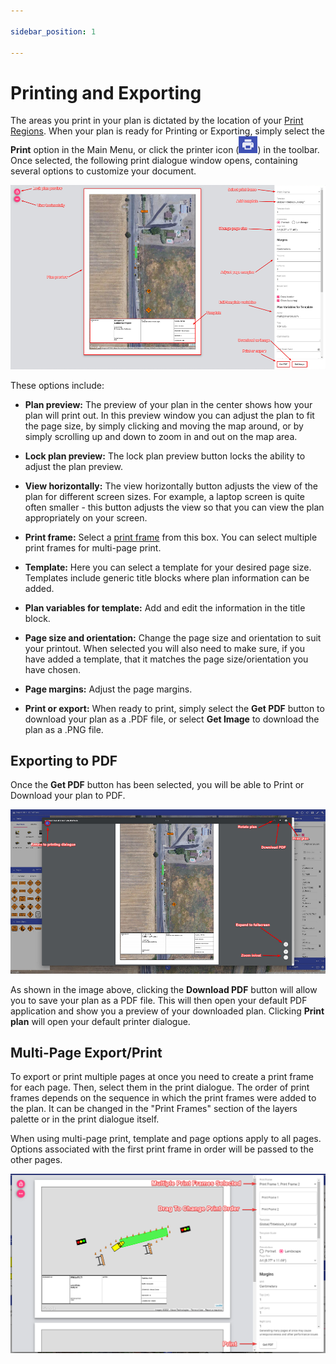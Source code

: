 ```yaml
---

sidebar_position: 1

---
```

# Printing and Exporting

The areas you print in your plan is dictated by the location of your [Print Regions](/rapid-online/4.%20RapidPlan%20Online%20Workspace/Layers%20palette.md). When your plan is ready for Printing or Exporting, simply select the **Print** option in the Main Menu, or click the printer icon (![print icon](./assets/printicon.png)) in the toolbar. Once selected, the following print dialogue window opens, containing several options to customize your document.

![Printing Dialogue](./assets/Printing_Dialogue.png)

These options include:

* **Plan preview:** The preview of your plan in the center shows how your plan will print out. In this preview window you can adjust the plan to fit the page size, by simply clicking and moving the map around, or by simply scrolling up and down to zoom in and out on the map area.

* **Lock plan preview:** The lock plan preview button locks the ability to adjust the plan preview.

* **View horizontally:** The view horizontally button adjusts the view of the plan for different screen sizes. For example, a laptop screen is quite often smaller - this button adjusts the view so that you can view the plan appropriately on your screen.

* **Print frame:** Select a [print frame](/docs/rapid-online/RapidPlan%20Online%20Workspace/Print%20frame%20tool.md) from this box. You can select multiple print frames for multi-page print.

* **Template:** Here you can select a template for your desired page size. Templates include generic title blocks where plan information can be added.

* **Plan variables for template:** Add and edit the information in the title block.

* **Page size and orientation:** Change the page size and orientation to suit your printout. When selected you will also need to make sure, if you have added a template, that it matches the page size/orientation you have chosen.

* **Page margins:** Adjust the page margins.

* **Print or export:** When ready to print, simply select the **Get PDF** button to download your plan as a .PDF file, or select **Get Image** to download the plan as a .PNG file.

## Exporting to PDF

Once the **Get PDF** button has been selected, you will be able to Print or Download your plan to PDF.

![Print Output](./assets/Print_Output.png)

As shown in the image above, clicking the **Download PDF** button will allow you to save your plan as a PDF file. This will then open your default PDF application and show you a preview of your downloaded plan. Clicking **Print plan** will open your default printer dialogue.

## Multi-Page Export/Print

To export or print multiple pages at once you need to create a print frame for each page. Then, select them in the print dialogue. The order of print frames depends on the sequence in which the print frames were added to the plan. It can be changed in the "Print Frames" section of the layers palette or in the print dialogue itself.

When using multi-page print, template and page options apply to all pages. Options associated with the first print frame in order will be passed to the other pages.

![Multi-Page Print](./assets/Multi-Page_Print.png)
